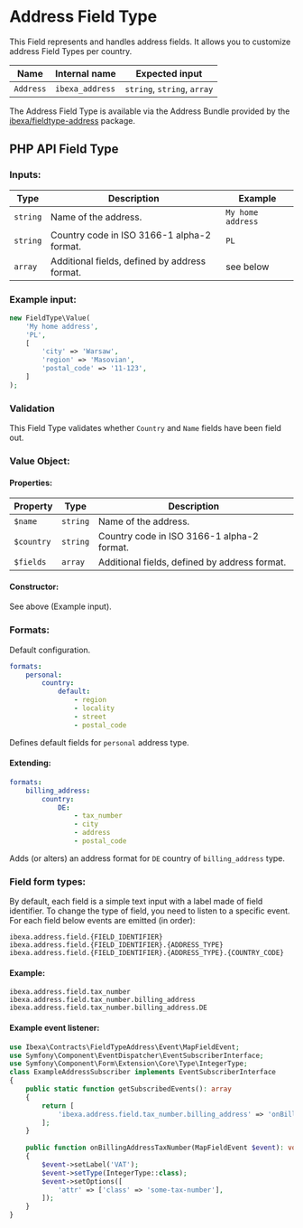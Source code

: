 # Address Field Type

This Field represents and handles address fields.
It allows you to customize address Field Types per country.

| Name      | Internal name   | Expected input              |
|-----------|-----------------|-----------------------------|
| `Address` | `ibexa_address` | `string`, `string`, `array` |

The Address Field Type is available via the Address Bundle
provided by the [ibexa/fieldtype-address](https://github.com/ibexa/fieldtype-address) package.

## PHP API Field Type

### Inputs:

| Type     | Description                                   | Example           |
|----------|-----------------------------------------------|-------------------|
| `string` | Name of the address.                          | `My home address` |
| `string` | Country code in ISO 3166-1 alpha-2 format.    | `PL`              |
| `array`  | Additional fields, defined by address format. | see below         |

### Example input:

```php
new FieldType\Value(
    'My home address',
    'PL',
    [
        'city' => 'Warsaw',
        'region' => 'Masovian',
        'postal_code' => '11-123',
    ]
);
```

### Validation

This Field Type validates whether `Country` and `Name` fields have been field out.

### Value Object:

#### Properties:

| Property   | Type     | Description                                   |
|------------|----------|-----------------------------------------------|
| `$name`    | `string` | Name of the address.                          |
| `$country` | `string` | Country code in ISO 3166-1 alpha-2 format.    |
| `$fields`  | `array`  | Additional fields, defined by address format. |

#### Constructor:

See above (Example input).

### Formats:

Default configuration.

```yaml
formats:
    personal:
        country:
            default:
                - region
                - locality
                - street
                - postal_code
```

Defines default fields for `personal` address type.

#### Extending:

```yaml
formats:
    billing_address:
        country:
            DE:
                - tax_number
                - city
                - address
                - postal_code
```

Adds (or alters) an address format for `DE` country of `billing_address` type.

### Field form types:

By default, each field is a simple text input with a label made of field identifier.
To change the type of field, you need to listen to a specific event.
For each field below events are emitted (in order):

```
ibexa.address.field.{FIELD_IDENTIFIER}
ibexa.address.field.{FIELD_IDENTIFIER}.{ADDRESS_TYPE}
ibexa.address.field.{FIELD_IDENTIFIER}.{ADDRESS_TYPE}.{COUNTRY_CODE}
```

#### Example:

```
ibexa.address.field.tax_number
ibexa.address.field.tax_number.billing_address
ibexa.address.field.tax_number.billing_address.DE
```

#### Example event listener:

```php
use Ibexa\Contracts\FieldTypeAddress\Event\MapFieldEvent;
use Symfony\Component\EventDispatcher\EventSubscriberInterface;
use Symfony\Component\Form\Extension\Core\Type\IntegerType;
class ExampleAddressSubscriber implements EventSubscriberInterface
{
    public static function getSubscribedEvents(): array
    {
        return [
            'ibexa.address.field.tax_number.billing_address' => 'onBillingAddressTaxNumber',
        ];
    }
    
    public function onBillingAddressTaxNumber(MapFieldEvent $event): void
    {
        $event->setLabel('VAT');
        $event->setType(IntegerType::class);
        $event->setOptions([
            'attr' => ['class' => 'some-tax-number'],
        ]);
    }
}
```
